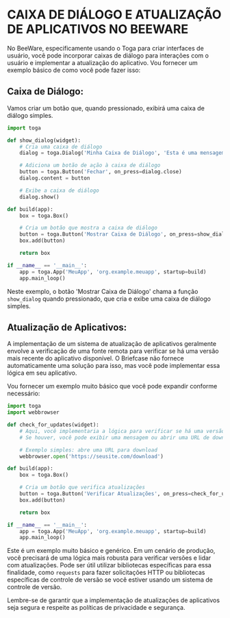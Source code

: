 # CAIXA DE DIÁLOGO E ATUALIZAÇÃO DE APLICATIVOS NO BEEWARE
No BeeWare, especificamente usando o Toga para criar interfaces de usuário, você pode incorporar caixas de diálogo para interações com o usuário e implementar a atualização do aplicativo. Vou fornecer um exemplo básico de como você pode fazer isso:

## Caixa de Diálogo:
Vamos criar um botão que, quando pressionado, exibirá uma caixa de diálogo simples.

```python
import toga

def show_dialog(widget):
    # Cria uma caixa de diálogo
    dialog = toga.Dialog('Minha Caixa de Diálogo', 'Esta é uma mensagem de exemplo.')

    # Adiciona um botão de ação à caixa de diálogo
    button = toga.Button('Fechar', on_press=dialog.close)
    dialog.content = button

    # Exibe a caixa de diálogo
    dialog.show()

def build(app):
    box = toga.Box()

    # Cria um botão que mostra a caixa de diálogo
    button = toga.Button('Mostrar Caixa de Diálogo', on_press=show_dialog)
    box.add(button)

    return box

if __name__ == '__main__':
    app = toga.App('MeuApp', 'org.example.meuapp', startup=build)
    app.main_loop()
```

Neste exemplo, o botão 'Mostrar Caixa de Diálogo' chama a função `show_dialog` quando pressionado, que cria e exibe uma caixa de diálogo simples.

## Atualização de Aplicativos:
A implementação de um sistema de atualização de aplicativos geralmente envolve a verificação de uma fonte remota para verificar se há uma versão mais recente do aplicativo disponível. O Briefcase não fornece automaticamente uma solução para isso, mas você pode implementar essa lógica em seu aplicativo.

Vou fornecer um exemplo muito básico que você pode expandir conforme necessário:

```python
import toga
import webbrowser

def check_for_updates(widget):
    # Aqui, você implementaria a lógica para verificar se há uma versão mais recente disponível.
    # Se houver, você pode exibir uma mensagem ou abrir uma URL de download.

    # Exemplo simples: abre uma URL para download
    webbrowser.open('https://seusite.com/download')

def build(app):
    box = toga.Box()

    # Cria um botão que verifica atualizações
    button = toga.Button('Verificar Atualizações', on_press=check_for_updates)
    box.add(button)

    return box

if __name__ == '__main__':
    app = toga.App('MeuApp', 'org.example.meuapp', startup=build)
    app.main_loop()
```

Este é um exemplo muito básico e genérico. Em um cenário de produção, você precisará de uma lógica mais robusta para verificar versões e lidar com atualizações. Pode ser útil utilizar bibliotecas específicas para essa finalidade, como `requests` para fazer solicitações HTTP ou bibliotecas específicas de controle de versão se você estiver usando um sistema de controle de versão.

Lembre-se de garantir que a implementação de atualizações de aplicativos seja segura e respeite as políticas de privacidade e segurança.